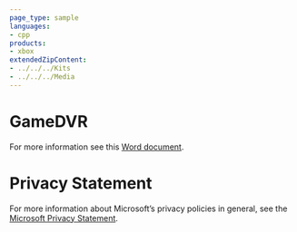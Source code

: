 ```yaml
---
page_type: sample
languages:
- cpp
products:
- xbox
extendedZipContent:
- ../../../Kits
- ../../../Media
---
```

# GameDVR
For more information see this [Word document](ReadMe.docx).
# Privacy Statement
For more information about Microsoft’s privacy policies in general, see the [Microsoft Privacy Statement](https://privacy.microsoft.com/en-us/privacystatement/).
